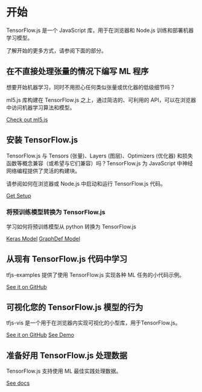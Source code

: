 # 开始

TensorFlow.js 是一个 JavaScript 库，用于在浏览器和 Node.js 训练和部署机器学习模型。 

了解开始的更多方式，请参阅下面的部分。


## 在不直接处理张量的情况下编写 ML 程序 

想要开始机器学习，同时不用担心任何类似张量或优化器的低级细节吗？ 

ml5.js 库构建在 TensorFlow.js 之上，通过简洁的、可利用的 API，可以在浏览器中访问机器学习算法和模型。

<a class="button button-white" href="https://ml5js.org">Check out ml5.js</a>


## 安装 TensorFlow.js

TensorFlow.js 与 Tensors (张量)、Layers (图层)、Optimizers (优化器) 和损失函数等概念兼容（或希望与它们兼容）吗？TensorFlow.js 为 JavaScript 中神经网络编程提供了灵活的构建块。

请参阅如何在浏览器或 Node.js 中启动和运行 TensorFlow.js 代码。

<a class="button button-white" href="/js/tutorials/setup">Get Setup</a>

### 将预训练模型转换为 TensorFlow.js

学习如何将预训练模型从 python 转换为 TensorFlow.js

<a class="button button-white" href="/js/tutorials/conversion/import_keras">Keras Model</a>
<a class="button button-white" href="/js/tutorials/conversion/import_saved_model">GraphDef Model</a>

## 从现有 TensorFlow.js 代码中学习

tfjs-examples 提供了使用 TensorFlow.js 实现各种 ML 任务的小代码示例。

<a class="button button-white" href="https://github.com/tensorflow/tfjs-examples">See it on GitHub</a>

## 可视化您的 TensorFlow.js 模型的行为

tfjs-vis 是一个用于在浏览器内实现可视化的小型库，用于TensorFlow.js。

<a class="button button-white" href="https://github.com/tensorflow/tfjs-vis">See it on GitHub</a>
<a class="button button-white" href="https://storage.googleapis.com/tfjs-vis/mnist/dist/index.html">See Demo</a>


## 准备好用 TensorFlow.js 处理数据

TensorFlow.js 支持使用 ML 最佳实践处理数据。

<a class="button button-white" href="https://js.tensorflow.org/api/latest/#Data">See docs</a>
